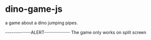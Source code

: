 # dino-game-js
a game about a dino jumping pipes. 


-------------ALERT-------------
The game only works on split screen

